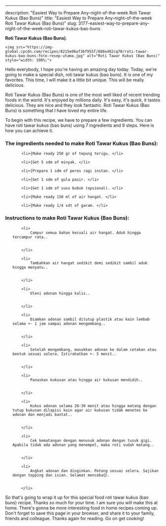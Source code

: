---
description: "Easiest Way to Prepare Any-night-of-the-week Roti Tawar Kukus (Bao Buns)"
title: "Easiest Way to Prepare Any-night-of-the-week Roti Tawar Kukus (Bao Buns)"
slug: 3177-easiest-way-to-prepare-any-night-of-the-week-roti-tawar-kukus-bao-buns

<p>
	<strong>Roti Tawar Kukus (Bao Buns)</strong>. 
	
</p>
<p>
	
	<img src="https://img-global.cpcdn.com/recipes/8215e06af3bf955f/680x482cq70/roti-tawar-kukus-bao-buns-foto-resep-utama.jpg" alt="Roti Tawar Kukus (Bao Buns)" style="width: 100%;">
	
	
</p>
<p>
	Hello everybody, I hope you're having an amazing day today. Today, we're going to make a special dish, roti tawar kukus (bao buns). It is one of my favorites. This time, I will make it a little bit unique. This will be really delicious.
</p>
	
<p>
	
</p>
<p>
	Roti Tawar Kukus (Bao Buns) is one of the most well liked of recent trending foods in the world. It's enjoyed by millions daily. It's easy, it's quick, it tastes delicious. They are nice and they look fantastic. Roti Tawar Kukus (Bao Buns) is something that I have loved my entire life.
</p>

<p>
To begin with this recipe, we have to prepare a few ingredients. You can have roti tawar kukus (bao buns) using 7 ingredients and 9 steps. Here is how you can achieve it.
</p>

<h3>The ingredients needed to make Roti Tawar Kukus (Bao Buns):</h3>

<ol>
	
		<li>{Make ready 250 gr of tepung terigu. </li>
	
		<li>{Get 5 sdm of minyak. </li>
	
		<li>{Prepare 1 sdm of peres ragi instan. </li>
	
		<li>{Get 1 sdm of gula pasir. </li>
	
		<li>{Get 1 sdm of susu bubuk (opsional). </li>
	
		<li>{Make ready 150 ml of air hangat. </li>
	
		<li>{Make ready 1/4 sdt of garam. </li>
	
</ol>
<p>
	
</p>

<h3>Instructions to make Roti Tawar Kukus (Bao Buns):</h3>

<ol>
	
		<li>
			Campur semua bahan kecuali air hangat. Aduk hingga tercampur rata..
			
			
		</li>
	
		<li>
			Tambahkan air hangat sedikit demi sedikit sambil aduk hingga menyatu..
			
			
		</li>
	
		<li>
			Uleni adonan hingga kalis..
			
			
		</li>
	
		<li>
			Diamkan adonan sambil ditutup plastik atau kain lembab selama +- 1 jam sampai adonan mengembang..
			
			
		</li>
	
		<li>
			Setelah mengembang, masukkan adonan ke dalam cetakan atau bentuk sesuai selera. Istirahatkan +- 5 menit..
			
			
		</li>
	
		<li>
			Panaskan kukusan atau hingga air kukusan mendidih..
			
			
		</li>
	
		<li>
			Kukus adonan selama 20-30 menit atau hingga matang dengan tutup kukusan dilapisi kain agar air kukusan tidak menetes ke adonan dan menjadi bantat..
			
			
		</li>
	
		<li>
			Cek kematangan dengan menusuk adonan dengan tusuk gigi. Apabila tidak ada adonan yang menempel, maka roti sudah matang..
			
			
		</li>
	
		<li>
			Angkat adonan dan dinginkan. Potong sesuai selera. Sajikan dengan topping dan isian. Selamat mencoba😊.
			
			
		</li>
	
</ol>

<p>
	
</p>

<p>
	So that's going to wrap it up for this special food roti tawar kukus (bao buns) recipe. Thanks so much for your time. I am sure you will make this at home. There's gonna be more interesting food in home recipes coming up. Don't forget to save this page in your browser, and share it to your family, friends and colleague. Thanks again for reading. Go on get cooking!
</p>
